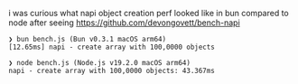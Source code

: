 i was curious what napi object creation perf looked like in bun compared to node after seeing https://github.com/devongovett/bench-napi

```
❯ bun bench.js (Bun v0.3.1 macOS arm64)
[12.65ms] napi - create array with 100,0000 objects
```

```
❯ node bench.js (Node.js v19.2.0 macOS arm64)
napi - create array with 100,0000 objects: 43.367ms
```
